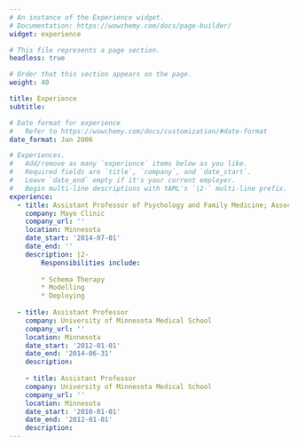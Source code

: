 ```yaml
---
# An instance of the Experience widget.
# Documentation: https://wowchemy.com/docs/page-builder/
widget: experience

# This file represents a page section.
headless: true

# Order that this section appears on the page.
weight: 40

title: Experience
subtitle:

# Date format for experience
#   Refer to https://wowchemy.com/docs/customization/#date-format
date_format: Jan 2006

# Experiences.
#   Add/remove as many `experience` items below as you like.
#   Required fields are `title`, `company`, and `date_start`.
#   Leave `date_end` empty if it's your current employer.
#   Begin multi-line descriptions with YAML's `|2-` multi-line prefix.
experience:
  - title: Assistant Professor of Psychology and Family Medicine; Associate Program Director, Family Medicine Residency Program
    company: Mayo Clinic
    company_url: ''
    location: Minnesota
    date_start: '2014-07-01'
    date_end: ''
    description: |2-
        Responsibilities include:
        
        * Schema Therapy
        * Modelling
        * Deploying
        
  - title: Assistant Professor
    company: University of Minnesota Medical School
    company_url: ''
    location: Minnesota
    date_start: '2012-01-01'
    date_end: '2014-06-31'
    description: 
    
    - title: Assistant Professor
    company: University of Minnesota Medical School
    company_url: ''
    location: Minnesota
    date_start: '2010-01-01'
    date_end: '2012-01-01'
    description: 
---
```

